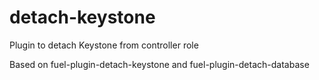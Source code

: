# detach-keystone
Plugin to detach Keystone from controller role

Based on fuel-plugin-detach-keystone and fuel-plugin-detach-database
